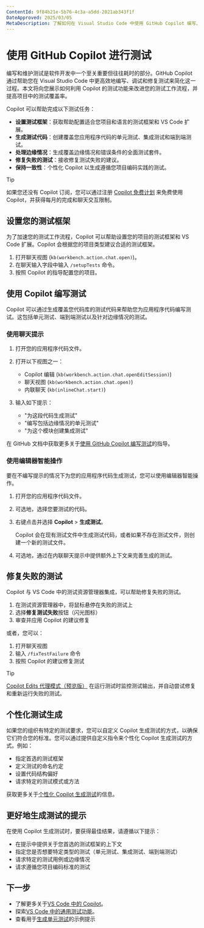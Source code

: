```yaml
---
ContentId: 9f84b21e-5b76-4c3a-a5dd-2021ab343f1f
DateApproved: 2025/03/05
MetaDescription: 了解如何在 Visual Studio Code 中使用 GitHub Copilot 编写、调试和修复测试。
---
```


# 使用 GitHub Copilot 进行测试

编写和维护测试是软件开发中一个至关重要但往往耗时的部分。GitHub Copilot 通过帮助您在 Visual Studio Code 中更高效地编写、调试和修复测试来简化这一过程。本文将向您展示如何利用 Copilot 的测试功能来改进您的测试工作流程，并提高项目中的测试覆盖率。

Copilot 可以帮助完成以下测试任务：

* **设置测试框架**：获取帮助配置适合您项目和语言的测试框架和 VS Code 扩展。
* **生成测试代码**：创建覆盖您应用程序代码的单元测试、集成测试和端到端测试。
* **处理边缘情况**：生成覆盖边缘情况和错误条件的全面测试套件。
* **修复失败的测试**：接收修复测试失败的建议。
* **保持一致性**：个性化 Copilot 以生成遵循您项目编码实践的测试。

> [!TIP]
> 如果您还没有 Copilot 订阅，您可以通过注册 [Copilot 免费计划](https://github.com/github-copilot/signup) 来免费使用 Copilot，并获得每月的完成和聊天交互限制。

## 设置您的测试框架

为了加速您的测试工作流程，Copilot 可以帮助设置您的项目的测试框架和 VS Code 扩展。Copilot 会根据您的项目类型建议合适的测试框架。

1. 打开聊天视图 (`kb(workbench.action.chat.open)`)。
1. 在聊天输入字段中输入 `/setupTests` 命令。
1. 按照 Copilot 的指导配置您的项目。

## 使用 Copilot 编写测试

Copilot 可以通过生成覆盖您代码库的测试代码来帮助您为应用程序代码编写测试。这包括单元测试、端到端测试以及针对边缘情况的测试。

### 使用聊天提示

1. 打开您的应用程序代码文件。

1. 打开以下视图之一：
    * Copilot 编辑 (`kb(workbench.action.chat.openEditSession)`)
    * 聊天视图 (`kb(workbench.action.chat.open)`)
    * 内联聊天 (`kb(inlineChat.start)`)

1. 输入如下提示：
    * "为这段代码生成测试"
    * "编写包括边缘情况的单元测试"
    * "为这个模块创建集成测试"

在 GitHub 文档中获取更多关于[使用 GitHub Copilot 编写测试](https://docs.github.com/en/copilot/using-github-copilot/guides-on-using-github-copilot/writing-tests-with-github-copilot)的指导。

### 使用编辑器智能操作

要在不编写提示的情况下为您的应用程序代码生成测试，您可以使用编辑器智能操作。

1. 打开您的应用程序代码文件。
1. 可选地，选择您要测试的代码。
1. 右键点击并选择 **Copilot** > **生成测试**。

    Copilot 会在现有测试文件中生成测试代码，或者如果不存在测试文件，则创建一个新的测试文件。

1. 可选地，通过在内联聊天提示中提供额外上下文来完善生成的测试。

## 修复失败的测试

Copilot 与 VS Code 中的测试资源管理器集成，可以帮助修复失败的测试。
1. 在测试资源管理器中，将鼠标悬停在失败的测试上
1. 选择**修复测试失败**按钮（闪光图标）
1. 审查并应用 Copilot 的建议修复

或者，您可以：

1. 打开聊天视图
1. 输入 `/fixTestFailure` 命令
1. 按照 Copilot 的建议修复测试

> [!TIP]
> [Copilot Edits 代理模式（预览版）](/i18n/zh-cn/docs/copilot/copilot-edits.md#use-agent-mode-preview) 在运行测试时监控测试输出，并自动尝试修复和重新运行失败的测试。

## 个性化测试生成

如果您的组织有特定的测试要求，您可以自定义 Copilot 生成测试的方式，以确保它们符合您的标准。您可以通过提供自定义指令来个性化 Copilot 生成测试的方式。例如：

* 指定首选的测试框架
* 定义测试的命名约定
* 设置代码结构偏好
* 请求特定的测试模式或方法

获取更多关于[个性化 Copilot 生成测试](/i18n/zh-cn/docs/copilot/copilot-customization.md)的信息。

## 更好地生成测试的提示

在使用 Copilot 生成测试时，要获得最佳结果，请遵循以下提示：

* 在提示中提供关于您首选的测试框架的上下文
* 指定您是否想要特定类型的测试（单元测试、集成测试、端到端测试）
* 请求特定的测试用例或边缘情况
* 请求遵循您项目编码标准的测试

## 下一步

* 了解更多关于[VS Code 中的 Copilot](/i18n/zh-cn/docs/copilot/overview.md)。
* 探索[VS Code 中的通用测试功能](/i18n/zh-cn/docs/debugtest/testing.md)。
* 查看用于[生成单元测试](https://docs.github.com/en/copilot/example-prompts-for-github-copilot-chat/testing-code/generate-unit-tests)的示例提示